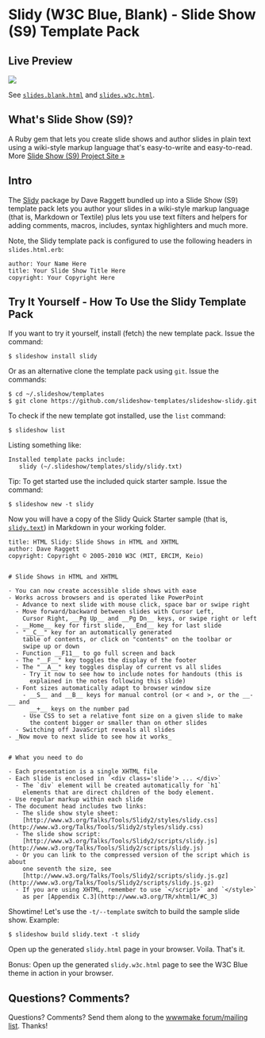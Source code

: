 # Slidy (W3C Blue, Blank) - Slide Show (S9) Template Pack

## Live Preview

![](preview.png)

See [`slides.blank.html`](http://slideshow-templates.github.io/slideshow-slidy/slides.blank.html)
and [`slides.w3c.html`](http://slideshow-templates.github.io/slideshow-slidy/slides.w3c.html).


## What's Slide Show (S9)?

A Ruby gem that lets you create slide shows and author slides in plain text
using a wiki-style markup language that's easy-to-write and easy-to-read.
More [Slide Show (S9) Project Site »](http://slideshow-s9.github.io)

## Intro

The [Slidy](http://www.w3.org/Talks/Tools/Slidy2) package by Dave Raggett
bundled up into
a Slide Show (S9) template pack lets you author your slides
in a wiki-style markup language (that is, Markdown or Textile) plus
lets you use text filters and helpers for adding comments, macros,
includes, syntax highlighters and much more.

Note, the Slidy template pack is configured to use the following headers in `slides.html.erb`:

    author: Your Name Here
    title: Your Slide Show Title Here
    copyright: Your Copyright Here



## Try It Yourself - How To Use the Slidy Template Pack

If you want to try it yourself, install (fetch) the new template pack. Issue the command:

    $ slideshow install slidy

Or as an alternative clone the template pack using `git`. Issue the commands:

    $ cd ~/.slideshow/templates
    $ git clone https://github.com/slideshow-templates/slideshow-slidy.git

To check if the new template got installed, use the `list` command:

    $ slideshow list

Listing something like:

    Installed template packs include:
       slidy (~/.slideshow/templates/slidy/slidy.txt)

Tip: To get started use the included quick starter sample. Issue the command:

    $ slideshow new -t slidy

Now you will have a copy of the Slidy Quick Starter sample
(that is, [`slidy.text`](https://raw.github.com/slideshow-templates/slideshow-slidy/master/sample.md))
in Markdown in your working folder.

```
title: HTML Slidy: Slide Shows in HTML and XHTML
author: Dave Raggett
copyright: Copyright © 2005-2010 W3C (MIT, ERCIM, Keio)


# Slide Shows in HTML and XHTML

- You can now create accessible slide shows with ease
- Works across browsers and is operated like PowerPoint
  - Advance to next slide with mouse click, space bar or swipe right
  - Move forward/backward between slides with Cursor Left,
    Cursor Right, __Pg Up__ and __Pg Dn__ keys, or swipe right or left
  - __Home__ key for first slide, __End__ key for last slide
  - "__C__" key for an automatically generated
    table of contents, or click on "contents" on the toolbar or
    swipe up or down
  - Function __F11__ to go full screen and back
  - The "__F__" key toggles the display of the footer
  - The "__A__" key toggles display of current vs all slides
    - Try it now to see how to include notes for handouts (this is
      explained in the notes following this slide)
  - Font sizes automatically adapt to browser window size
    - __S__ and __B__ keys for manual control (or < and >, or the __-__ and
      __+__ keys on the number pad
    - Use CSS to set a relative font size on a given slide to make
      the content bigger or smaller than on other slides
  - Switching off JavaScript reveals all slides
- _Now move to next slide to see how it works_


# What you need to do

- Each presentation is a single XHTML file
- Each slide is enclosed in `<div class='slide'> ... </div>`
  - The `div` element will be created automatically for `h1`
    elements that are direct children of the body element.
- Use regular markup within each slide
- The document head includes two links:
  - The slide show style sheet:
    [http://www.w3.org/Talks/Tools/Slidy2/styles/slidy.css](http://www.w3.org/Talks/Tools/Slidy2/styles/slidy.css)
  - The slide show script:
    [http://www.w3.org/Talks/Tools/Slidy2/scripts/slidy.js](http://www.w3.org/Talks/Tools/Slidy2/scripts/slidy.js)
  - Or you can link to the compressed version of the script which is about
    one seventh the size, see
    [http://www.w3.org/Talks/Tools/Slidy2/scripts/slidy.js.gz](http://www.w3.org/Talks/Tools/Slidy2/scripts/slidy.js.gz)
  - If you are using XHTML, remember to use `</script>` and `</style>`
    as per [Appendix C.3](http://www.w3.org/TR/xhtml1/#C_3)
```


Showtime! Let's use the `-t/--template` switch to build the
sample slide show. Example:

    $ slideshow build slidy.text -t slidy

Open up the generated `slidy.html` page in your browser. Voila. That's it.

Bonus: Open up the generated `slidy.w3c.html` page
to see the W3C Blue theme in action in your browser.

## Questions? Comments?

Questions? Comments?
Send them along to the [wwwmake forum/mailing list](http://groups.google.com/group/wwwmake).
Thanks!
